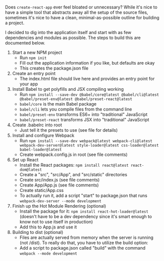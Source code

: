 Does `create-react-app` ever feel bloated or unnecessary? While it's nice to have a simple tool that abstracts away all the setup of the source files, sometimes it's nice to have a clean, minimal-as-possible outline for building a project. 

I decided to dig into the application itself and start with as few dependencies and modules as possible. The steps to build this are documented below.

1. Start a new NPM project
    * Run `npm init`
    * Fill out the application information if you like, but defaults are okay
    * This creates the package.json file
2. Create an entry point
    * The index.html file should live here and provides an entry point for your app
3. Install Babel to get polyfills and JSX compiling working
    * Run `npm install --save-dev @babel/core@latest @babel/cli@latest @babel/preset-env@latest @babel/preset-react@latest`
    * `babel/core` is the main Babel package
    * `babel/cli` lets you compile files from the command line
    * `babel/preset-env` transforms ES6+ into "traditional" JavaScript
    * `babel/preset-react` transforms JSX into "traditional" JavaScript
4. Create .babelrc into root
    * Just tell it the presets to use (see file for details)
5. Install and configure Webpack
    * Run `npm install --save-dev webpack@latest webpack-cli@latest webpack-dev-server@latest style-loader@latest css-loader@latest babel-loader@latest`
    * Create webpack.config.js in root (see file comments)
6. Set up React
    * Install the React packages: `npm install react@latest react-dom@latest`
    * Create a "src", "src/App", and "src/static" directories
    * Create src/index.js (see file comments)
    * Create App/App.js (see file comments)
    * Create static/App.css
    * To actually run it, add a script "start" to package.json that runs `webpack-dev-server --mode development`
7. Finish up the Hot Module Rendering (optional)
    * Install the package for it: `npm install react-hot-loader@latest` (doesn't have to be a dev dependency since it's smart enough to know not to use itself in production)
    * Add this to App.js and use it
8. Building to dist (optional)
    * Files are actually served from memory when the server is running (not /dist). To really do that, you have to utilize the build option:
    * Add a script to package.json called "build" with the command `webpack --mode development`